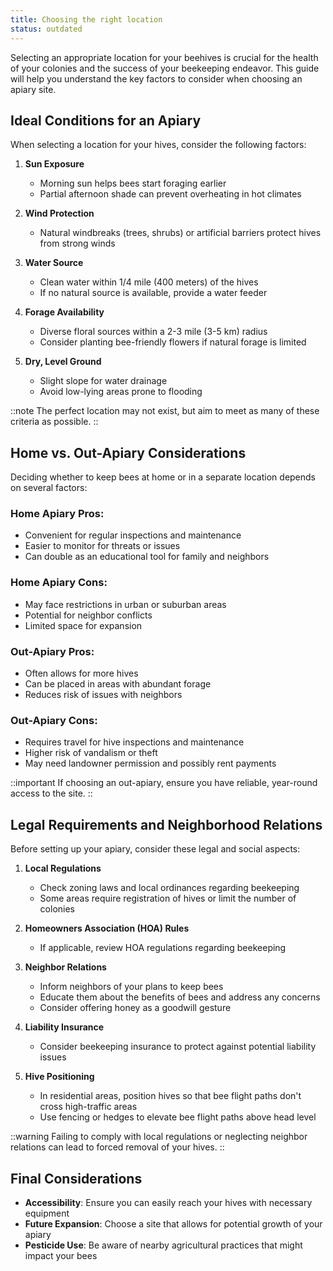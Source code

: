 ```yaml
---
title: Choosing the right location
status: outdated
---
```

Selecting an appropriate location for your beehives is crucial for the health of your colonies and the success of your beekeeping endeavor. This guide will help you understand the key factors to consider when choosing an apiary site.

## Ideal Conditions for an Apiary

When selecting a location for your hives, consider the following factors:

1. **Sun Exposure**
   - Morning sun helps bees start foraging earlier
   - Partial afternoon shade can prevent overheating in hot climates

2. **Wind Protection**
   - Natural windbreaks (trees, shrubs) or artificial barriers protect hives from strong winds

3. **Water Source**
   - Clean water within 1/4 mile (400 meters) of the hives
   - If no natural source is available, provide a water feeder

4. **Forage Availability**
   - Diverse floral sources within a 2-3 mile (3-5 km) radius
   - Consider planting bee-friendly flowers if natural forage is limited

5. **Dry, Level Ground**
   - Slight slope for water drainage
   - Avoid low-lying areas prone to flooding

::note
The perfect location may not exist, but aim to meet as many of these criteria as possible.
::

## Home vs. Out-Apiary Considerations

Deciding whether to keep bees at home or in a separate location depends on several factors:

### Home Apiary Pros:
- Convenient for regular inspections and maintenance
- Easier to monitor for threats or issues
- Can double as an educational tool for family and neighbors

### Home Apiary Cons:
- May face restrictions in urban or suburban areas
- Potential for neighbor conflicts
- Limited space for expansion

### Out-Apiary Pros:
- Often allows for more hives
- Can be placed in areas with abundant forage
- Reduces risk of issues with neighbors

### Out-Apiary Cons:
- Requires travel for hive inspections and maintenance
- Higher risk of vandalism or theft
- May need landowner permission and possibly rent payments

::important
If choosing an out-apiary, ensure you have reliable, year-round access to the site.
::

## Legal Requirements and Neighborhood Relations

Before setting up your apiary, consider these legal and social aspects:

1. **Local Regulations**
   - Check zoning laws and local ordinances regarding beekeeping
   - Some areas require registration of hives or limit the number of colonies

2. **Homeowners Association (HOA) Rules**
   - If applicable, review HOA regulations regarding beekeeping

3. **Neighbor Relations**
   - Inform neighbors of your plans to keep bees
   - Educate them about the benefits of bees and address any concerns
   - Consider offering honey as a goodwill gesture

4. **Liability Insurance**
   - Consider beekeeping insurance to protect against potential liability issues

5. **Hive Positioning**
   - In residential areas, position hives so that bee flight paths don't cross high-traffic areas
   - Use fencing or hedges to elevate bee flight paths above head level

::warning
Failing to comply with local regulations or neglecting neighbor relations can lead to forced removal of your hives.
::

## Final Considerations

- **Accessibility**: Ensure you can easily reach your hives with necessary equipment
- **Future Expansion**: Choose a site that allows for potential growth of your apiary
- **Pesticide Use**: Be aware of nearby agricultural practices that might impact your bees

